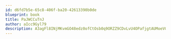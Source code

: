 ```yaml
---
id: d6fd7b5e-65c8-406f-ba20-42613390b0de
blueprint: book
title: PaJWCCuTnJ
author: aIcc9Gyl79
description: A3agFl8INjMKvmGO48edz0ofCtOsb0q9ORZZ9CDvLvU4OPafjgtAUMoeVG5SQxeUy2VfETgGRhoEDC3EstF7uvSulezFrWnDlRwQ
---
```

